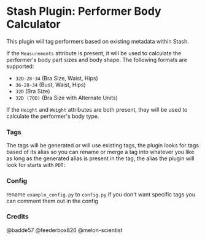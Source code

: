 # Stash Plugin: Performer Body Calculator 

This plugin will tag performers based on existing metadata within Stash.

If the `Measurements` attribute is present, it will be used to calculate the performer's body part sizes and body shape. The following formats are supported:
- `32D-28-34` (Bra Size, Waist, Hips)
- `36-28-34` (Bust, Waist, Hips)
- `32D` (Bra Size)
- `32D (70D)` (Bra Size with Alternate Units)

If the `Height` and `Weight` attributes are both present, they will be used to calculate the performer's body type.

### Tags
The tags will be generated or will use existing tags, the plugin looks for tags based of its alias so you can rename or merge a tag into whatever you like as long as the generated alias is present in the tag, the alias the plugin will look for starts with `PDT:`

### Config
rename `example_config.py` to `config.py`
if you don't want specific tags you can comment them out in the config

### Credits
@badde57 @feederbox826 @melon-scientist 